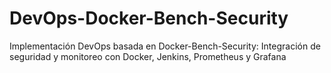 # DevOps-Docker-Bench-Security
Implementación DevOps basada en Docker-Bench-Security: Integración de seguridad y monitoreo con Docker, Jenkins, Prometheus y Grafana
